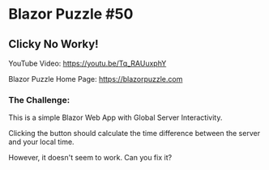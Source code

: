 # Blazor Puzzle #50

## Clicky No Worky!

YouTube Video: https://youtu.be/Tq_RAUuxphY

Blazor Puzzle Home Page: https://blazorpuzzle.com

### The Challenge:

This is a simple Blazor Web App with Global Server Interactivity.

Clicking the button should calculate the time difference between the server and your local time.

However, it doesn't seem to work. Can you fix it?